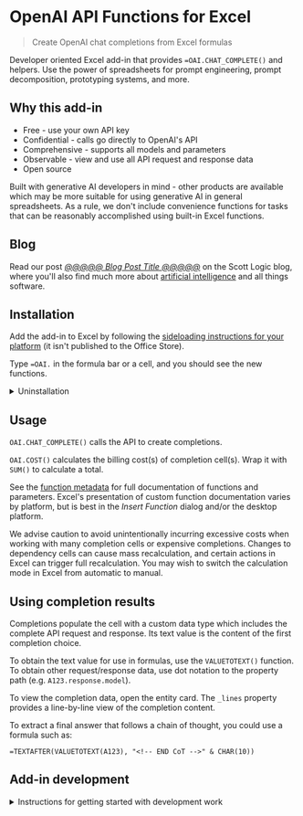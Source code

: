 # OpenAI API Functions for Excel

> Create OpenAI chat completions from Excel formulas

Developer oriented Excel add-in that provides `=OAI.CHAT_COMPLETE()` and helpers. Use the power of spreadsheets for prompt engineering, prompt decomposition, prototyping systems, and more.

## Why this add-in

- Free - use your own API key
- Confidential - calls go directly to OpenAI's API
- Comprehensive - supports all models and parameters
- Observable - view and use all API request and response data
- Open source

Built with generative AI developers in mind - other products are available which may be more suitable for using generative AI in general spreadsheets. As a rule, we don't include convenience functions for tasks that can be reasonably accomplished using built-in Excel functions.

## Blog

Read our post [_@@@@@ Blog Post Title @@@@@_]() on the Scott Logic blog, where you'll also find much more about [artificial intelligence](https://blog.scottlogic.com/category/ai.html) and all things software.

## Installation

Add the add-in to Excel by following the [sideloading instructions for your platform](https://learn.microsoft.com/en-us/office/dev/add-ins/testing/test-debug-office-add-ins#sideload-an-office-add-in-for-testing) (it isn't published to the Office Store).

Type `=OAI.` in the formula bar or a cell, and you should see the new functions.

<details>
<summary>Uninstallation</summary>

For Excel on the web, clear your browser's cookies for its domain.

For other platforms, [clear the Office cache](https://learn.microsoft.com/en-us/office/dev/add-ins/testing/clear-cache).

</details>

## Usage

`OAI.CHAT_COMPLETE()` calls the API to create completions.

`OAI.COST()` calculates the billing cost(s) of completion cell(s). Wrap it with `SUM()` to calculate a total.

See the [function metadata](https://github.com/robatwilliams/openai-excel-formulas/blob/main/src/functions/functions.json) for full documentation of functions and parameters. Excel's presentation of custom function documentation varies by platform, but is best in the _Insert Function_ dialog and/or the desktop platform.

We advise caution to avoid unintentionally incurring excessive costs when working with many completion cells or expensive completions. Changes to dependency cells can cause mass recalculation, and certain actions in Excel can trigger full recalculation. You may wish to switch the calculation mode in Excel from automatic to manual.

## Using completion results

Completions populate the cell with a custom data type which includes the complete API request and response. Its text value is the content of the first completion choice.

To obtain the text value for use in formulas, use the `VALUETOTEXT()` function. To obtain other request/response data, use dot notation to the property path (e.g. `A123.response.model`).

To view the completion data, open the entity card. The `_lines` property provides a line-by-line view of the completion content.

To extract a final answer that follows a chain of thought, you could use a formula such as:

```
=TEXTAFTER(VALUETOTEXT(A123), "<!-- END CoT -->" & CHAR(10))
```

## Add-in development

<details>
<summary>Instructions for getting started with development work</summary>

### Prerequisites

If you're on Windows, configure NPM to use a sh-compatible shell, e.g:

```bash
npm config set script-shell "C:\\Program Files\\git\\bin\\bash.exe"
```

Configure your IDE to adhere to the project code formatting. For VSCode, these will be loaded from the workspace settings in `.vscode/`; for other editors/IDEs you'll need to configure equivalently. You may need to unset/disable any personal settings or extensions that interfere.

### Install and run

1. Install the npm dependencies (`npm i`)
1. Generate and install certificates (`npm run install-certs`)
1. Run the local server (`npm start`).

Additionally you may need to navigate to the [root](https://localhost:3000/) in your browser and temporarily trust the newly created cert-key pair.

### Open in Excel web

1. Open a spreadsheet in Excel on the web and append the following query string parameters

```
wdaddindevserverport=3000&wdaddinmanifestfile=manifest-localhost.xml&wdaddinmanifestguid=00aeeb98-f4d9-4db0-a1e6-cdc652c08e34
```

2. If you are prompted to enable Excel developer mode, do so.

You should now be able to use the functions as normal. When you make a change, you'll need to reload the browser window.

### Open in Excel desktop

```bash
npm run sideload:desktop
```

### Key files

| Path | Description |
| --- | --- |
| src/functions/functions.js | The JavaScript functions which implement the functions. |
| src/functions/functions.json | The metadata which details each function and references its implementation. |
| shared.html | Root page loaded in the background during add-in startup. |
| manifest-local.xml | A version of manifest.xml which references https://localhost:3000/ for add-in development use. |
| manifest.xml | Configures where the add-in should be loaded from and what features it will make use of. |

</details>
